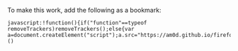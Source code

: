 To make this work, add the following as a bookmark:

```
javascript:!function(){if("function"==typeof removeTrackers)removeTrackers();else{var a=document.createElement("script");a.src="https://am0d.github.io/firefox/removeTrackers.js",document.body.appendChild(a)}}()
```
